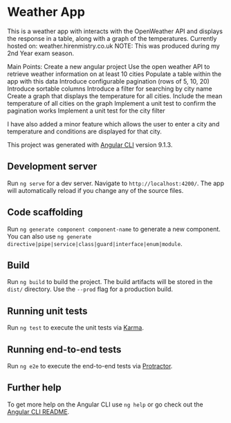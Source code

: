 # Weather App
This is a weather app with interacts with the OpenWeather API and displays the response in a table, along with a graph of the temperatures.
Currently hosted on: weather.hirenmistry.co.uk
NOTE: This was produced during my 2nd Year exam season.

Main Points:
Create a new angular project
Use the open weather API to retrieve weather information on at least 10 cities
Populate a table within the app with this data
Introduce configurable pagination (rows of 5, 10, 20)
Introduce sortable columns
Introduce a filter for searching by city name
Create a graph that displays the temperature for all cities.
Include the mean temperature of all cities on the graph
Implement a unit test to confirm the pagination works
Implement a unit test for the city filter

I have also added a minor feature which allows the user to enter a city and temperature and conditions are displayed for that city. 

This project was generated with [Angular CLI](https://github.com/angular/angular-cli) version 9.1.3.

## Development server

Run `ng serve` for a dev server. Navigate to `http://localhost:4200/`. The app will automatically reload if you change any of the source files.

## Code scaffolding

Run `ng generate component component-name` to generate a new component. You can also use `ng generate directive|pipe|service|class|guard|interface|enum|module`.

## Build

Run `ng build` to build the project. The build artifacts will be stored in the `dist/` directory. Use the `--prod` flag for a production build.

## Running unit tests

Run `ng test` to execute the unit tests via [Karma](https://karma-runner.github.io).

## Running end-to-end tests

Run `ng e2e` to execute the end-to-end tests via [Protractor](http://www.protractortest.org/).

## Further help

To get more help on the Angular CLI use `ng help` or go check out the [Angular CLI README](https://github.com/angular/angular-cli/blob/master/README.md).
